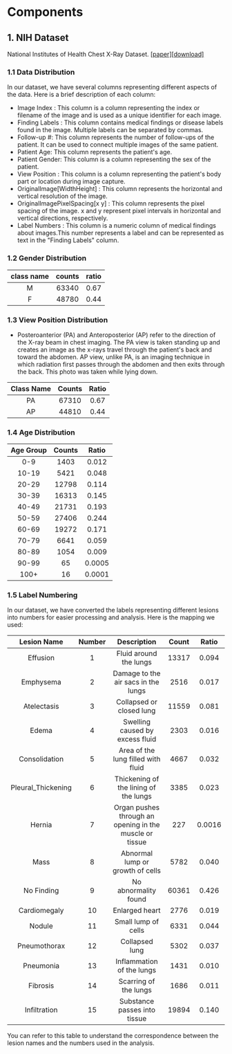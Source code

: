 # Components


## 1. NIH Dataset
National Institutes of Health Chest X-Ray Dataset. [[paper]](https://openaccess.thecvf.com/content_cvpr_2017/papers/Wang_ChestX-ray8_Hospital-Scale_Chest_CVPR_2017_paper.pdf)[[download]](https://nihcc.app.box.com/v/ChestXray-NIHCC)



### 1.1 Data Distribution

In our dataset, we have several columns representing different aspects of the data. Here is a brief description of each column:

- Image Index : This column is a column representing the index or filename of the image and is used as a unique identifier for each image.
- Finding Labels : This column contains medical findings or disease labels found in the image. Multiple labels can be separated by commas.
- Follow-up #: This column represents the number of follow-ups of the patient. It can be used to connect multiple images of the same patient.
- Patient Age: This column represents the patient's age.
- Patient Gender: This column is a column representing the sex of the patient.
- View Position : This column is a column representing the patient's body part or location during image capture.
- OriginalImage[WidthHeight] : This column represents the horizontal and vertical resolution of the image.
- OriginalImagePixelSpacing[x y] : This column represents the pixel spacing of the image. x and y represent pixel intervals in horizontal and vertical directions, respectively.
- Label Numbers : This column is a numeric column of medical findings about images.This number represents a label and can be represented as text in the "Finding Labels" column.








### 1.2 Gender Distribution

| class name | counts | ratio |
| :--------: | :----: | :---: |
| M | 63340 | 0.67 |
| F | 48780 | 0.44 |

### 1.3 View Position Distribution

- Posteroanterior (PA) and Anteroposterior (AP) refer to the direction of the X-ray beam in chest imaging. The PA view is taken standing up and creates an image as the x-rays travel through the patient's back and toward the abdomen. AP view, unlike PA, is an imaging technique in which radiation first passes through the abdomen and then exits through the back. This photo was taken while lying down.

| Class Name | Counts | Ratio |
| :--------: | :----: | :---: |
| PA | 67310 | 0.67 |
| AP | 44810 | 0.44 |

### 1.4 Age Distribution

| Age Group | Counts | Ratio |
| :-------: | :----: | :---: |
|  0-9  | 1403 | 0.012 |
| 10-19 | 5421 | 0.048 |
| 20-29 | 12798 | 0.114 |
| 30-39 | 16313 | 0.145 |
| 40-49 | 21731| 0.193 |
| 50-59 | 27406 | 0.244 |
| 60-69 | 19272 | 0.171 |
| 70-79 | 6641 | 0.059 |
| 80-89 | 1054 | 0.009 |
| 90-99 | 65 | 0.0005 |
| 100+ | 16 | 0.0001 |

### 1.5 Label Numbering

In our dataset, we have converted the labels representing different lesions into numbers for easier processing and analysis. Here is the mapping we used:

| Lesion Name | Number | Description | Count | Ratio |
| :---------: | :----: | :---------: | :---: | :---: |
| Effusion    |   1    | Fluid around the lungs | 13317 | 0.094 |
| Emphysema   |   2    | Damage to the air sacs in the lungs | 2516 | 0.017 |
| Atelectasis |   3    | Collapsed or closed lung | 11559 | 0.081 |
| Edema       |   4    | Swelling caused by excess fluid | 2303 | 0.016 |
| Consolidation | 5   | Area of the lung filled with fluid | 4667 | 0.032 |
| Pleural_Thickening | 6 | Thickening of the lining of the lungs | 3385 | 0.023 |
| Hernia      |   7    | Organ pushes through an opening in the muscle or tissue | 227 | 0.0016 |
| Mass        |   8    | Abnormal lump or growth of cells | 5782 | 0.040 |
| No Finding  |   9    | No abnormality found | 60361 | 0.426 |
| Cardiomegaly | 10   | Enlarged heart | 2776 | 0.019 |
| Nodule      |  11    | Small lump of cells | 6331 | 0.044 |
| Pneumothorax | 12   | Collapsed lung | 5302 |  0.037 |
| Pneumonia   |  13   | Inflammation of the lungs | 1431 | 0.010 |
| Fibrosis    |  14   | Scarring of the lungs | 1686 | 0.011 |
| Infiltration | 15   | Substance passes into tissue | 19894 | 0.140 |

You can refer to this table to understand the correspondence between the lesion names and the numbers used in the analysis.

 
